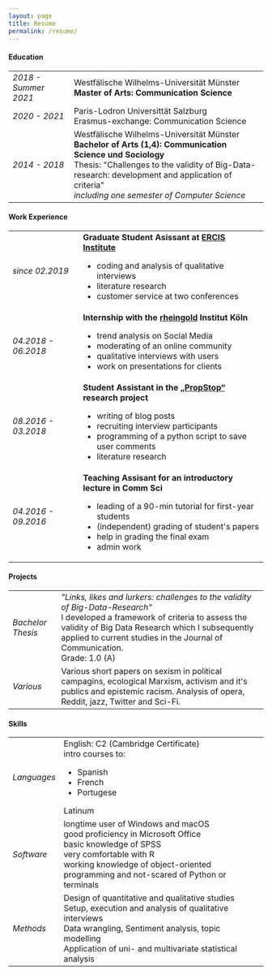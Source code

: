 ```yaml
---
layout: page
title: Resume
permalink: /resume/
---
```


<h4>Education</h4>

<table id="resume">
    <tr>
        <td class="year"><i>2018 - Summer 2021</i></td>  
        <td>Westfälische Wilhelms-Universität Münster<br>
        <b>Master of Arts: Communication Science</b></td>
    </tr>
    <tr>
        <td class="year"><i>2020 - 2021</i></td>  
        <td>Paris-Lodron Universittät Salzburg<br>
        Erasmus-exchange: Communication Science</td>
    </tr>
    <tr>
        <td class="year"><i>2014 - 2018</i></td>
        <td>
            Westfälische Wilhelms-Universität Münster<br>
            <b>Bachelor of Arts (1,4): Communication Science und Sociology</b><br>
            Thesis: "Challenges to the validity of Big-Data-research: development and application of criteria"<br>
            <i>including one semester of Computer Science</i>
        </td>
    </tr>       
</table>

<h4>Work Experience</h4>

<table id="resume">
    <tr>
        <td class="year"><i>since 02.2019</i></td>   
        <td><b>Graduate Student Asissant at <a href="https://www.ercis.org/">ERCIS Institute</a></b>
            <ul>
                <li>coding and analysis of qualitative interviews</li>
                <li>literature research</li>
                <li>customer service at two conferences</li>
            </ul>
        </td>
    </tr>
    <tr>
        <td class="year"><i>04.2018 - 06.2018</i> </td>
        <td>
            <b>Internship with the <a href="https://www.rheingold-marktforschung.de/">rheingold</a> Institut Köln</b>
            <ul>
            <li>trend analysis on Social Media </li>
            <li>moderating of an online community</li>
            <li>qualitative interviews with users</li>
            <li>work on presentations for clients</li>
            </ul>
        </td>
    </tr>
    <tr>
        <td class="year"><i>08.2016 - 03.2018</i> </td>
        <td>
            <b>Student Assistant in the <a href="http://www.propstop.de/">„PropStop“</a> research project</b>
            <ul>
            <li>writing of blog posts</li>
            <li>recruiting interview participants</li>
            <li>programming of a python script to save user comments</li>
            <li>literature research</li>
            </ul>
        </td>
    </tr> 
    <tr>
        <td class="year"><i>04.2016 - 09.2016</i> </td>
        <td>
            <b>Teaching Assisant for an introductory lecture in Comm Sci</b>
            <ul>
            <li>leading of a 90-min tutorial for first-year students</li>
            <li>(independent) grading of student's papers</li>
            <li>help in grading the final exam</li>
            <li>admin work</li>
            </ul>
        </td>
    </tr>                    
</table>

<h4>Projects</h4>

<table id="resume">
    <tr>
        <td class="year"><i>Bachelor Thesis</i></td>   
        <td>
        <i>"Links, likes and lurkers: challenges to the validity of Big-Data-Research"</i><br>
        I developed a framework of criteria to assess the validity of Big Data Research which I subsequently applied to current studies in the Journal of Communication.<br>
        Grade: 1.0 (A)
        </td>
    </tr>
    <tr>
       <!--  <td class="year"><i>Programming</i> </td>
        <td>
        <i>Social Media Hypes on Twitter</i><br>
            We analysed half a million tweets relating to the public debate after the release of the "Zerstörung der CDU" video by the German youtuber Rezo. Using R, we automatically encoded the entire corpus with topical scores to include news values and emotional attributes in three dimensions. Using time series analysis, we aim to look at inderdepen
        </td> -->
    </tr>
    <tr>
        <td class="year"><i>Various</i></td>
        <td>
            Various short papers on sexism in political campagins, ecological Marxism, activism and it's publics and epistemic racism. Analysis of opera, Reddit, jazz, Twitter and Sci-Fi.
        </td>
    </tr>                   
</table>

<h4>Skills</h4>

<table id="resume">
    <tr>
        <td class="year"><i>Languages</i></td>   
        <td>
            English: C2 (Cambridge Certificate)<br>
            intro courses to: 
            <ul>
            <li>Spanish</li>
            <li>French</li>
            <li>Portugese</li></ul>Latinum<br>
        </td>
    </tr>
    <tr>
        <td class="year"><i>Software</i> </td>
        <td>
            longtime user of Windows and macOS<br>
            good proficiency in Microsoft Office<br>
            basic knowledge of SPSS<br>
            very comfortable with R<br>
            working knowledge of object-oriented programming and not-scared of Python or terminals<br>
        </td>
    </tr> 
    <tr>
        <td class="year"><i>Methods</i> </td>
        <td>
            Design of quantitative and qualitative studies<br>
            Setup, execution and analysis of qualitative interviews<br>
            Data wrangling, Sentiment analysis, topic modelling <br>
            Application of uni- and multivariate statistical analysis<br>
        </td>
    </tr>                    
</table>

[jekyll-organization]: https://github.com/jekyll
